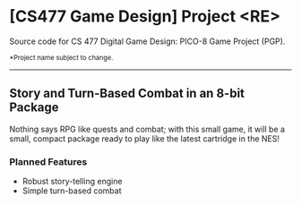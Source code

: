 # [CS477 Game Design] Project \<RE\>

Source code for CS 477 Digital Game Design: PICO-8 Game Project (PGP).

<sup>\*Project name subject to change.</sup>

---

## Story and Turn-Based Combat in an 8-bit Package

Nothing says RPG like quests and combat; with this small game, it will be a small, compact package ready to play like the latest cartridge in the NES!

### Planned Features
- Robust story-telling engine
- Simple turn-based combat